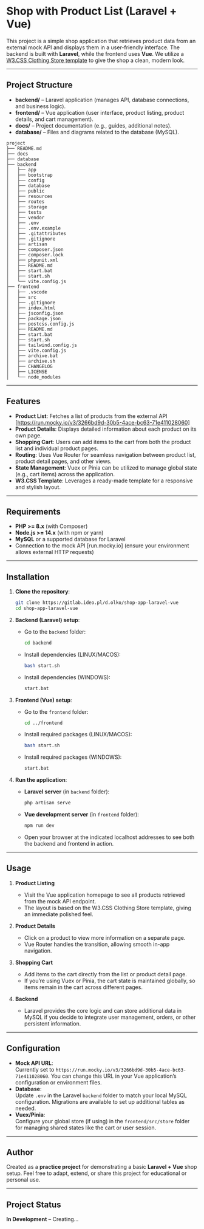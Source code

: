# Shop with Product List (Laravel + Vue)

This project is a simple shop application that retrieves product data from an external mock API and displays them in a user-friendly interface. The backend is built with **Laravel**, while the frontend uses **Vue**. We utilize a [W3.CSS Clothing Store template](https://www.w3schools.com/w3css/tryw3css_templates_clothing_store.htm) to give the shop a clean, modern look.
 
---

## Project Structure

- **backend/** – Laravel application (manages API, database connections, and business logic).
- **frontend/** – Vue application (user interface, product listing, product details, and cart management).
- **docs/** – Project documentation (e.g., guides, additional notes).
- **database/** – Files and diagrams related to the database (MySQL).

```
project
├── README.md
├── docs
├── database
├── backend
│   ├── app
│   ├── bootstrap
│   ├── config
│   ├── database
│   ├── public
│   ├── resources
│   ├── routes
│   ├── storage
│   ├── tests
│   ├── vendor
│   ├── .env
│   ├── .env.example
│   ├── .gitattributes
│   ├── .gitignore
│   ├── artisan
│   ├── composer.json
│   ├── composer.lock
│   ├── phpunit.xml
│   ├── README.md
│   ├── start.bat
│   ├── start.sh
│   └── vite.config.js
├── frontend
│   ├── .vscode
│   ├── src
│   ├── .gitignore
│   ├── index.html
│   ├── jsconfig.json
│   ├── package.json
│   ├── postcss.config.js
│   ├── README.md
│   ├── start.bat
│   ├── start.sh
│   ├── tailwind.config.js
│   ├── vite.config.js
│   ├── archive.bat
│   ├── archive.sh
│   ├── CHANGELOG
│   ├── LICENSE
│   └── node_modules
```

---

## Features

- **Product List**: Fetches a list of products from the external API  
  [https://run.mocky.io/v3/3266bd9d-30b5-4ace-bc63-71e411028060]
- **Product Details**: Displays detailed information about each product on its own page.
- **Shopping Cart**: Users can add items to the cart from both the product list and individual product pages.
- **Routing**: Uses Vue Router for seamless navigation between product list, product detail pages, and other views.
- **State Management**: Vuex or Pinia can be utilized to manage global state (e.g., cart items) across the application.
- **W3.CSS Template**: Leverages a ready-made template for a responsive and stylish layout.

---

## Requirements

- **PHP >= 8.x** (with Composer)
- **Node.js >= 14.x** (with npm or yarn)
- **MySQL** or a supported database for Laravel
- Connection to the mock API \[run.mocky.io\] (ensure your environment allows external HTTP requests)

---

## Installation

1. **Clone the repository**:

   ```bash
   git clone https://gitlab.ideo.pl/d.olko/shop-app-laravel-vue
   cd shop-app-laravel-vue
   ```

2. **Backend (Laravel) setup**:

   - Go to the `backend` folder:
     ```bash
     cd backend
     ```
   - Install dependencies (LINUX/MACOS):

     ```bash
     bash start.sh
     ```

   - Install dependencies (WINDOWS):
     ```bash
     start.bat
     ```

3. **Frontend (Vue) setup**:

   - Go to the `frontend` folder:
     ```bash
     cd ../frontend
     ```
   - Install required packages (LINUX/MACOS):

     ```bash
     bash start.sh
     ```

   - Install required packages (WINDOWS):
     ```bash
     start.bat
     ```

4. **Run the application**:
   - **Laravel server** (in `backend` folder):
     ```bash
     php artisan serve
     ```
   - **Vue development server** (in `frontend` folder):
     ```bash
     npm run dev
     ```
   - Open your browser at the indicated localhost addresses to see both the backend and frontend in action.

---

## Usage

1. **Product Listing**

   - Visit the Vue application homepage to see all products retrieved from the mock API endpoint.
   - The layout is based on the W3.CSS Clothing Store template, giving an immediate polished feel.

2. **Product Details**

   - Click on a product to view more information on a separate page.
   - Vue Router handles the transition, allowing smooth in-app navigation.

3. **Shopping Cart**

   - Add items to the cart directly from the list or product detail page.
   - If you’re using Vuex or Pinia, the cart state is maintained globally, so items remain in the cart across different pages.

4. **Backend**
   - Laravel provides the core logic and can store additional data in MySQL if you decide to integrate user management, orders, or other persistent information.

---

## Configuration

- **Mock API URL**:  
  Currently set to `https://run.mocky.io/v3/3266bd9d-30b5-4ace-bc63-71e411028060`. You can change this URL in your Vue application’s configuration or environment files.
- **Database**:  
  Update `.env` in the Laravel `backend` folder to match your local MySQL configuration. Migrations are available to set up additional tables as needed.
- **Vuex/Pinia**:  
  Configure your global store (if using) in the `frontend/src/store` folder for managing shared states like the cart or user session.

---

## Author

Created as a **practice project** for demonstrating a basic **Laravel + Vue** shop setup. Feel free to adapt, extend, or share this project for educational or personal use.

---

## Project Status

**In Development** – Creating...
